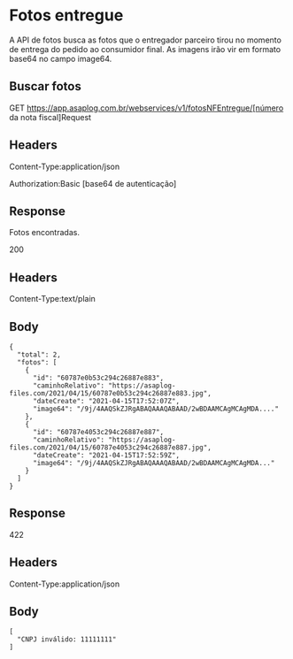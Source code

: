 # Fotos entregue

A API de fotos busca as fotos que o entregador parceiro tirou no momento de entrega do pedido ao consumidor final. As imagens irão vir em formato base64 no campo image64.

## Buscar fotos

GET https://app.asaplog.com.br/webservices/v1/fotosNFEntregue/[número da nota fiscal]Request

## Headers

Content-Type:application/json

Authorization:Basic [base64 de autenticação]

## Response

Fotos encontradas.

200

## Headers

Content-Type:text/plain

## Body
```
{
  "total": 2,
  "fotos": [
    {
      "id": "60787e0b53c294c26887e883",
      "caminhoRelativo": "https://asaplog-files.com/2021/04/15/60787e0b53c294c26887e883.jpg",
      "dateCreate": "2021-04-15T17:52:07Z",
      "image64": "/9j/4AAQSkZJRgABAQAAAQABAAD/2wBDAAMCAgMCAgMDA...."
    },
    {
      "id": "60787e4053c294c26887e887",
      "caminhoRelativo": "https://asaplog-files.com/2021/04/15/60787e4053c294c26887e887.jpg",
      "dateCreate": "2021-04-15T17:52:59Z",
      "image64": "/9j/4AAQSkZJRgABAQAAAQABAAD/2wBDAAMCAgMCAgMDA..."
    }
  ]
}
```

## Response

422

## Headers

Content-Type:application/json

## Body
```
[
  "CNPJ inválido: 11111111"
]
```